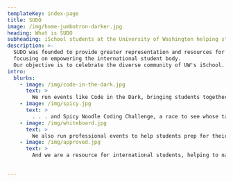 ```yaml
---
templateKey: index-page
title: SUDO
image: /img/home-jumbotron-darker.jpg
heading: What is SUDO
subheading: iSchool students at the University of Washington helping students learn about the technology field
description: >-
  SUDO was founded to provide greater representation and resources for the informatics majors and prospective students, 
  focusing on empowering the international student body.
  Our objective is to celebrate the diverse community of UW's iSchool.
intro:
  blurbs:
    - image: /img/code-in-the-dark.jpg
      text: >
        We run events like Code in the Dark, bringing students together to see who can write the best code without seeing the output until the end. . .
    - image: /img/spicy.jpg
      text: >
        . . . and Spicy Noodle Coding Challenge, a race to see whose tastebuds can handle the most heat while solving coding challenges!
    - image: /img/whiteboard.jpg
      text: >
        We also run professional events to help students prep for their tech interviews and get to know what the technology field holds for them.
    - image: /img/approved.jpg
      text: >
        And we are a resource for international students, helping to navigate the landscape of applications, deadlines, and other hurdles unique to them
  

---
```

